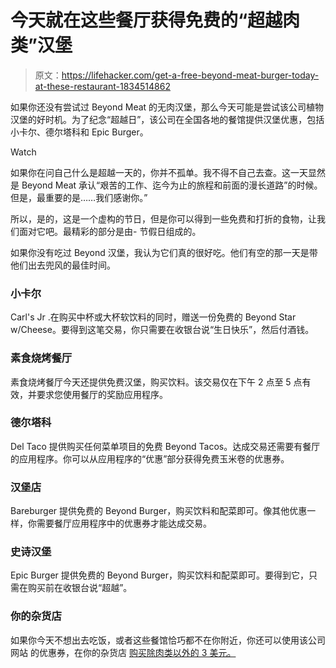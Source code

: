 # 今天就在这些餐厅获得免费的“超越肉类”汉堡

> 原文：<https://lifehacker.com/get-a-free-beyond-meat-burger-today-at-these-restaurant-1834514862>

如果你还没有尝试过 Beyond Meat 的无肉汉堡，那么今天可能是尝试该公司植物汉堡的好时机。为了纪念“超越日”，该公司在全国各地的餐馆提供汉堡优惠，包括小卡尔、德尔塔科和 Epic Burger。

Watch

如果你在问自己什么是超越一天的，你并不孤单。我不得不自己去查。这一天显然是 Beyond Meat 承认“艰苦的工作、迄今为止的旅程和前面的漫长道路”的时候。但是，最重要的是……我们感谢你。”

所以，是的，这是一个虚构的节日，但是你可以得到一些免费和打折的食物，让我们面对它吧。最精彩的部分是由- 节假日组成的。

如果你没有吃过 Beyond 汉堡，我认为它们真的很好吃。他们有空的那一天是带他们出去兜风的最佳时间。

### 小卡尔

Carl's Jr .在购买中杯或大杯软饮料的同时，赠送一份免费的 Beyond Star w/Cheese。要得到这笔交易，你只需要在收银台说“生日快乐”，然后付酒钱。

### 素食烧烤餐厅

素食烧烤餐厅今天还提供免费汉堡，购买饮料。该交易仅在下午 2 点至 5 点有效，并要求您使用餐厅的奖励应用程序。

### 德尔塔科

Del Taco 提供购买任何菜单项目的免费 Beyond Tacos。达成交易还需要有餐厅的应用程序。你可以从应用程序的“优惠”部分获得免费玉米卷的优惠券。

### 汉堡店

Bareburger 提供免费的 Beyond Burger，购买饮料和配菜即可。像其他优惠一样，你需要餐厅应用程序中的优惠券才能达成交易。

### 史诗汉堡

Epic Burger 提供免费的 Beyond Burger，购买饮料和配菜即可。要得到它，只需在购买前在收银台说“超越”。

### 你的杂货店

如果你今天不想出去吃饭，或者这些餐馆恰巧都不在你附近，你还可以使用该公司网站 的优惠券，在你的杂货店 [购买除肉类以外的 3 美元。](http://bricks.coupons.com/Authenticate.asp?CRID=CJ_20090225&PLID=CJ&go=14602yf7310&o=135116&c=UR&p=GpVwLNPc&varb=4485850&cjevent=a514ed296de311e981de00610a1c0e0b)